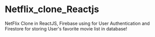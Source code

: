 # Netflix_clone_Reactjs
NetFlix Clone in ReactJS, Firebase using for User Authentication and Firestore for storing User's favorite movie list in database!
